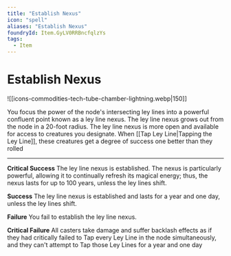 ```yaml
---
title: "Establish Nexus"
icon: "spell"
aliases: "Establish Nexus"
foundryId: Item.GyLV0RRBncfqlzYs
tags:
  - Item
---
```


# Establish Nexus
![[icons-commodities-tech-tube-chamber-lightning.webp|150]]

You focus the power of the node's intersecting ley lines into a powerful confluent point known as a ley line nexus. The ley line nexus grows out from the node in a 20-foot radius. The ley line nexus is more open and available for access to creatures you designate. When [[Tap Ley Line|Tapping the Ley Line]], these creatures get a degree of success one better than they rolled

* * *

**Critical Success** The ley line nexus is established. The nexus is particularly powerful, allowing it to continually refresh its magical energy; thus, the nexus lasts for up to 100 years, unless the ley lines shift.

**Success** The ley line nexus is established and lasts for a year and one day, unless the ley lines shift.

**Failure** You fail to establish the ley line nexus.

**Critical Failure** All casters take damage and suffer backlash effects as if they had critically failed to Tap every Ley Line in the node simultaneously, and they can't attempt to Tap those Ley Lines for a year and one day
